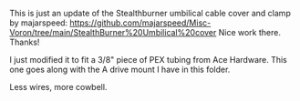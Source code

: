 This is just an update of the Stealthburner umbilical cable cover and clamp by majarspeed:
https://github.com/majarspeed/Misc-Voron/tree/main/StealthBurner%20Umbilical%20cover
Nice work there. Thanks!

I just modified it to fit a 3/8" piece of PEX tubing from  Ace Hardware.
This one goes along with the A drive mount I have in this folder.

Less wires, more cowbell.

